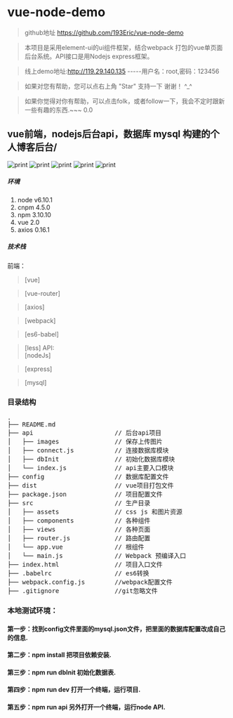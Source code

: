 # vue-node-demo

> github地址 https://github.com/193Eric/vue-node-demo  

> 本项目是采用element-ui的ui组件框架，结合webpack 打包的vue单页面后台系统。API接口是用Nodejs express框架。  

> 线上demo地址:<http://119.29.140.135> -----用户名：root,密码：123456  

> 如果对您有帮助，您可以点右上角 "Star" 支持一下 谢谢！ ^_^  

> 如果你觉得对你有帮助，可以点击folk，或者follow一下，我会不定时跟新一些有趣的东西.~~~ 0.0  

  
## vue前端，nodejs后台api，数据库 mysql 构建的个人博客后台/
![print](https://github.com/193Eric/vue-node-demo/blob/master/src/assets/images/page1.png) 
![print](https://github.com/193Eric/vue-node-demo/blob/master/src/assets/images/page2.png) 
![print](https://github.com/193Eric/vue-node-demo/blob/master/src/assets/images/page3.png) 
![print](https://github.com/193Eric/vue-node-demo/blob/master/src/assets/images/page4.png) 
![print](https://github.com/193Eric/vue-node-demo/blob/master/src/assets/images/page5.png) 
##### 环境
 1. node v6.10.1
 2. cnpm 4.5.0
 3. npm 3.10.10
 4. vue 2.0
 5. axios 0.16.1 
##### 技术栈
前端：  
> [vue]

> [vue-router]

> [axios]  

> [webpack]

> [es6-babel]

> [less]
API:  
> [nodeJs]

> [express]

> [mysql] 

### 目录结构
<pre>
.
├── README.md       
├── api                      // 后台api项目
│	├── images               // 保存上传图片
│   ├── connect.js           // 连接数据库模块
│   ├── dbInit               // 初始化数据库模块
│	└── index.js             // api主要入口模块
├── config                   // 数据库配置文件
├── dist                     // vue项目打包文件
├── package.json             // 项目配置文件
├── src                      // 生产目录
│   ├── assets               // css js 和图片资源
│   ├── components           // 各种组件
│   ├── views                // 各种页面
│   ├── router.js            // 路由配置
│   └── app.vue              // 根组件
│   └── main.js              // Webpack 预编译入口         
├── index.html               // 项目入口文件
├── .babelrc                 // es6转换
├── webpack.config.js        //webpack配置文件
├── .gitignore               //git忽略文件
</pre>

### 本地测试环境：  
#### 第一步：找到config文件里面的mysql.json文件，把里面的数据库配置改成自己的信息.  
#### 第二步：npm install 把项目依赖安装.  
#### 第三步：npm run dbInit 初始化数据表.  
#### 第四步：npm run dev 打开一个终端，运行项目.  
#### 第五步：npm run api 另外打开一个终端，运行node API.
